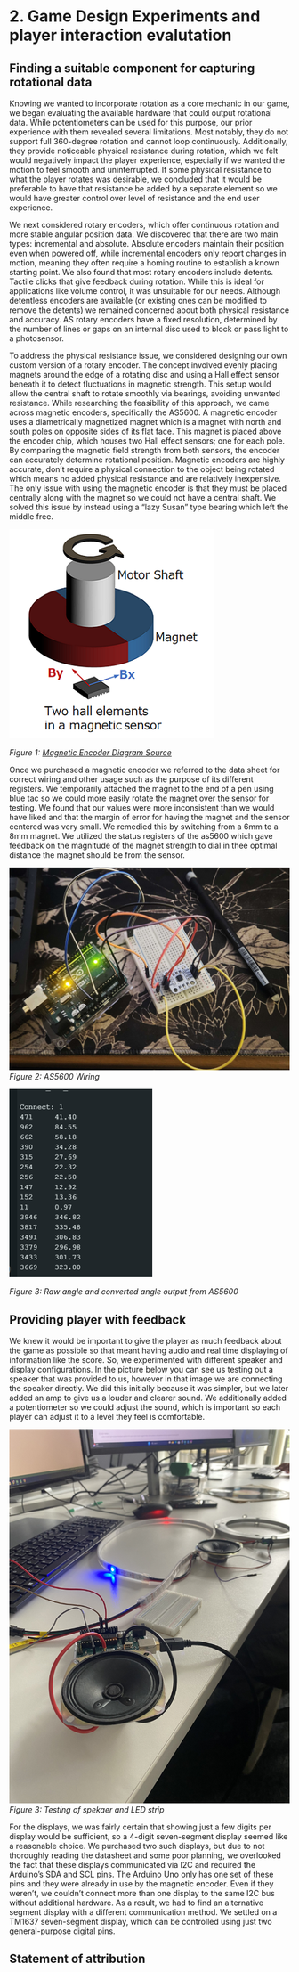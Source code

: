 # 2. Game Design Experiments and player interaction evalutation

## Finding a suitable component for capturing rotational data

Knowing we wanted to incorporate rotation as a core mechanic in our game, we began evaluating the available hardware that could output rotational data. While potentiometers can be used for this purpose, our prior experience with them revealed several limitations. Most notably, they do not support full 360-degree rotation and cannot loop continuously. Additionally, they provide noticeable physical resistance during rotation, which we felt would negatively impact the player experience, especially if we wanted the motion to feel smooth and uninterrupted. If some physical resistance to what the player rotates was desirable, we concluded that it would be preferable to have that resistance be added by a separate element so we would have greater control over level of resistance and the end user experience.

We next considered rotary encoders, which offer continuous rotation and more stable angular position data. We discovered that there are two main types: incremental and absolute. Absolute encoders maintain their position even when powered off, while incremental encoders only report changes in motion, meaning they often require a homing routine to establish a known starting point. We also found that most rotary encoders include detents. Tactile clicks that give feedback during rotation. While this is ideal for applications like volume control, it was unsuitable for our needs. Although detentless encoders are available (or existing ones can be modified to remove the detents) we remained concerned about both physical resistance and accuracy. AS rotary encoders have a fixed resolution, determined by the number of lines or gaps on an internal disc used to block or pass light to a photosensor.

To address the physical resistance issue, we considered designing our own custom version of a rotary encoder. The concept involved evenly placing magnets around the edge of a rotating disc and using a Hall effect sensor beneath it to detect fluctuations in magnetic strength. This setup would allow the central shaft to rotate smoothly via bearings, avoiding unwanted resistance.
While researching the feasibility of this approach, we came across magnetic encoders, specifically the AS5600. A magnetic encoder uses a diametrically magnetized magnet which is a magnet with north and south poles on opposite sides of its flat face. This magnet is placed above the encoder chip, which houses two Hall effect sensors; one for each pole. By comparing the magnetic field strength from both sensors, the encoder can accurately determine rotational position. Magnetic encoders are highly accurate, don’t require a physical connection to the object being rotated which means no added physical resistance and are relatively inexpensive. The only issue with using the magnetic encoder is that they must be placed centrally along with the magnet so we could not have a central shaft. We solved this issue by instead using a “lazy Susan” type bearing which left the middle free.

![Magnetic Encoder Diagram](MagneticEncoderDiagram.png)

*Figure 1: [Magnetic Encoder Diagram Source](https://www.akm.com/global/en/products/rotation-angle-sensor/tutorial/magnetic-encoder/)*

Once we purchased a magnetic encoder we referred to the data sheet for correct wiring and other usage such as the purpose of its different registers. We temporarily attached the magnet to the end of a pen using blue tac so we could more easily rotate the magnet over the sensor for testing. We found that our values were more inconsistent than we would have liked and that the margin of error for having the magnet and the sensor centered was very small. We remedied this by switching from a 6mm to a 8mm magnet. We utilized the status registers of the as5600 which gave feedback on the magnitude of the magnet strength to dial in thee optimal distance the magnet should be from the sensor.

![AS5600 wiring](06.jpg)
*Figure 2: AS5600 Wiring*

![Angle Output](05.png)

*Figure 3: Raw angle and converted angle output from AS5600*

## Providing player with feedback

We knew it would be important to give the player as much feedback about the game as possible so that meant having audio and real time displaying of information like the score. So, we experimented with different speaker and display configurations. In the picture below you can see us testing out a speaker that was provided to us, however in that image we are connecting the speaker directly. We did this initially because it was simpler, but we later added an amp to give us a louder and clearer sound. We additionally added a potentiometer so we could adjust the sound, which is important so each player can adjust it to a level they feel is comfortable.

![Speaker](02.jpg)
*Figure 3: Testing of spekaer and LED strip*

For the displays, we was fairly certain that showing just a few digits per display would be sufficient, so a 4-digit seven-segment display seemed like a reasonable choice. We purchased two such displays, but due to not thoroughly reading the datasheet and some poor planning, we overlooked the fact that these displays communicated via I2C and required the Arduino’s SDA and SCL pins. The Arduino Uno only has one set of these pins and they were already in use by the magnetic encoder. Even if they weren’t, we couldn’t connect more than one display to the same I2C bus without additional hardware.
As a result, we had to find an alternative segment display with a different communication method. We settled on a TM1637 seven-segment display, which can be controlled using just two general-purpose digital pins.

## Statement of attribution
